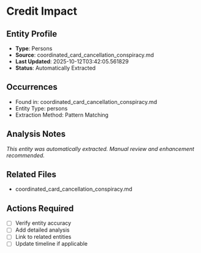 # Credit Impact

## Entity Profile
- **Type**: Persons
- **Source**: coordinated_card_cancellation_conspiracy.md
- **Last Updated**: 2025-10-12T03:42:05.561829
- **Status**: Automatically Extracted

## Occurrences
- Found in: coordinated_card_cancellation_conspiracy.md
- Entity Type: persons
- Extraction Method: Pattern Matching

## Analysis Notes
*This entity was automatically extracted. Manual review and enhancement recommended.*

## Related Files
- coordinated_card_cancellation_conspiracy.md

## Actions Required
- [ ] Verify entity accuracy
- [ ] Add detailed analysis
- [ ] Link to related entities
- [ ] Update timeline if applicable
